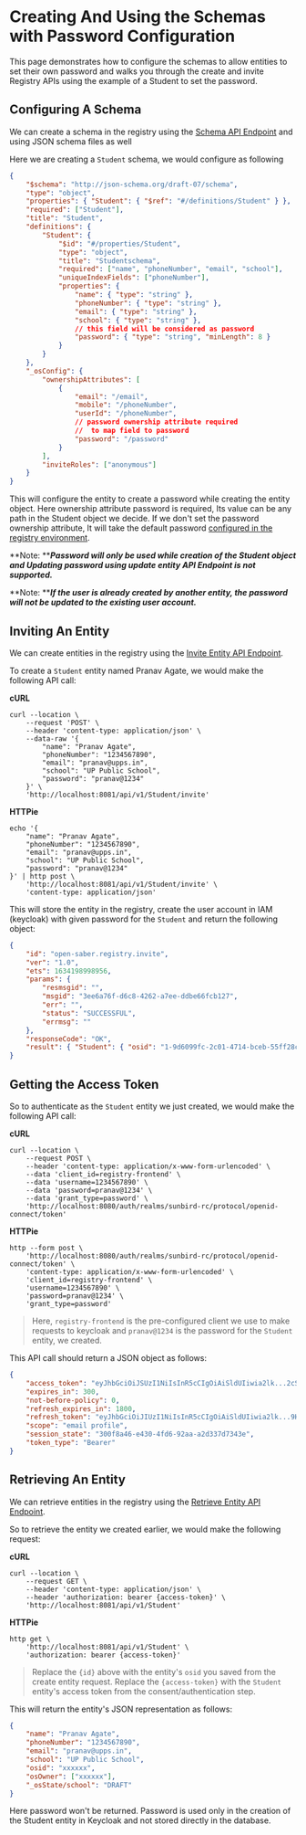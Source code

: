 # Creating And Using the Schemas with Password Configuration

This page demonstrates how to configure the schemas to allow entities to set their own password and walks you through the create and invite Registry APIs using the example of a Student to set the password.

## Configuring A Schema

We can create a schema in the registry using the [Schema API Endpoint](../api-reference/schema/create-schema.md) and using JSON schema files as well

Here we are creating a `Student` schema, we would configure as following

```json
{
	"$schema": "http://json-schema.org/draft-07/schema",
	"type": "object",
	"properties": { "Student": { "$ref": "#/definitions/Student" } },
	"required": ["Student"],
	"title": "Student",
	"definitions": {
		"Student": {
			"$id": "#/properties/Student",
			"type": "object",
			"title": "Studentschema",
			"required": ["name", "phoneNumber", "email", "school"],
			"uniqueIndexFields": ["phoneNumber"],
			"properties": {
				"name": { "type": "string" },
				"phoneNumber": { "type": "string" },
				"email": { "type": "string" },
				"school": { "type": "string" },
				// this field will be considered as password
				"password": { "type": "string", "minLength": 8 }
			}
		}
	},
	"_osConfig": {
		"ownershipAttributes": [
			{
				"email": "/email",
				"mobile": "/phoneNumber",
				"userId": "/phoneNumber",
				// password ownership attribute required
				//  to map field to password
				"password": "/password"
			}
		],
		"inviteRoles": ["anonymous"]
	}
}

```

This will configure the entity to create a password while creating the entity object. Here ownership attribute password is required, Its value can be any path in the Student object we decide. If we don't set the password ownership attribute, It will take the default password [configured in the registry environment](configuration.md).&#x20;

**Note: **_**Password will only be used while creation of the Student object and Updating password using update entity API Endpoint is not supported.**_

**Note: **_**If the user is already created by another entity, the password will not be updated to the existing user account.**_

## Inviting An Entity

We can create entities in the registry using the [Invite Entity API Endpoint](broken-reference).

To create a `Student` entity named Pranav Agate, we would make the following API call:

**cURL**

```
curl --location \
	--request 'POST' \
	--header 'content-type: application/json' \
	--data-raw '{
		"name": "Pranav Agate",
		"phoneNumber": "1234567890",
		"email": "pranav@upps.in",
		"school": "UP Public School",
		"password": "pranav@1234"
	}' \
	'http://localhost:8081/api/v1/Student/invite'
```

**HTTPie**

```
echo '{
	"name": "Pranav Agate",
	"phoneNumber": "1234567890",
	"email": "pranav@upps.in",
	"school": "UP Public School",
	"password": "pranav@1234"
}' | http post \
	'http://localhost:8081/api/v1/Student/invite' \
	'content-type: application/json'
```

This will store the entity in the registry, create the user account in IAM (keycloak) with given password for the `Student`  and return the following object:

```json
{
	"id": "open-saber.registry.invite",
	"ver": "1.0",
	"ets": 1634198998956,
	"params": {
		"resmsgid": "",
		"msgid": "3ee6a76f-d6c8-4262-a7ee-ddbe66fcb127",
		"err": "",
		"status": "SUCCESSFUL",
		"errmsg": ""
	},
	"responseCode": "OK",
	"result": { "Student": { "osid": "1-9d6099fc-2c01-4714-bceb-55ff28c482f9" } }
}
```

## **Getting the Access Token**

So to authenticate as the `Student` entity we just created, we would make the following API call:

**cURL**

```
curl --location \
	--request POST \
	--header 'content-type: application/x-www-form-urlencoded' \
	--data 'client_id=registry-frontend' \
	--data 'username=1234567890' \
	--data 'password=pranav@1234' \
	--data 'grant_type=password' \
	'http://localhost:8080/auth/realms/sunbird-rc/protocol/openid-connect/token'
```

**HTTPie**

```
http --form post \
	'http://localhost:8080/auth/realms/sunbird-rc/protocol/openid-connect/token' \
	'content-type: application/x-www-form-urlencoded' \
	'client_id=registry-frontend' \
	'username=1234567890' \
	'password=pranav@1234' \
	'grant_type=password'
```

> Here, `registry-frontend` is the pre-configured client we use to make requests to keycloak and `pranav@1234` is the password for the `Student` entity, we created.

This API call should return a JSON object as follows:

```json
{
	"access_token": "eyJhbGciOiJSUzI1NiIsInR5cCIgOiAiSldUIiwia2lk...2cSSaBKuB58I2OYDGw",
	"expires_in": 300,
	"not-before-policy": 0,
	"refresh_expires_in": 1800,
	"refresh_token": "eyJhbGciOiJIUzI1NiIsInR5cCIgOiAiSldUIiwia2lk...9HulwVv12bBDUdU_nidZXo",
	"scope": "email profile",
	"session_state": "300f8a46-e430-4fd6-92aa-a2d337d7343e",
	"token_type": "Bearer"
}
```

## Retrieving An Entity

We can retrieve entities in the registry using the [Retrieve Entity API Endpoint](broken-reference).

So to retrieve the entity we created earlier, we would make the following request:

**cURL**

```
curl --location \
	--request GET \
	--header 'content-type: application/json' \
	--header 'authorization: bearer {access-token}' \
	'http://localhost:8081/api/v1/Student'
```

**HTTPie**

```
http get \
	'http://localhost:8081/api/v1/Student' \
	'authorization: bearer {access-token}'
```

> Replace the `{id}` above with the entity's `osid` you saved from the create entity request. Replace the `{access-token}` with the `Student` entity's access token from the consent/authentication step.

This will return the entity's JSON representation as follows:

```json
{
	"name": "Pranav Agate",
	"phoneNumber": "1234567890",
	"email": "pranav@upps.in",
	"school": "UP Public School",
	"osid": "xxxxxx",
	"osOwner": ["xxxxxx"],
	"_osState/school": "DRAFT"
}
```

Here password won't be returned. Password is used only in the creation of the Student entity in Keycloak and not stored directly in the database.
